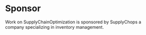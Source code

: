 # Sponsor
Work on SupplyChainOptimization is sponsored by SupplyChops a company specializing in inventory management.